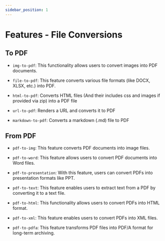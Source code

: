```yaml
---
sidebar_position: 1
---
```

# Features - File Conversions

## To PDF

- `img-to-pdf`: This functionality allows users to convert images into PDF documents.

- `file-to-pdf`: This feature converts various file formats (like DOCX, XLSX, etc.) into PDF.

- `html-to-pdf`: Converts HTML files (And their includes css and images if provided via zip) into a PDF file

- `url-to-pdf`: Renders a URL and converts it to PDF

- `markdown-to-pdf`: Converts a markdown (.md) file to PDF

## From PDF
- `pdf-to-img`: This feature converts PDF documents into image files.

- `pdf-to-word`: This feature allows users to convert PDF documents into Word files.

- `pdf-to-presentation`: With this feature, users can convert PDFs into presentation formats like PPT.

- `pdf-to-text`: This feature enables users to extract text from a PDF by converting it to a text file.

- `pdf-to-html`: This functionality allows users to convert PDFs into HTML format.

- `pdf-to-xml`: This feature enables users to convert PDFs into XML files.

- `pdf-to-pdfa`: This feature transforms PDF files into PDF/A format for long-term archiving.
